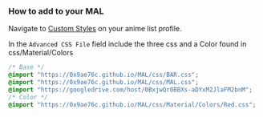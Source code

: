 ### How to add to your MAL

Navigate to [Custom Styles](http://myanimelist.net/editprofile.php?go=stylepref&do=cssadv) on your anime list profile.

In the `Advanced CSS File` field include the three css and a Color found in css/Material/Colors

```css
/* Base */
@import "https://0x9ae76c.github.io/MAL/css/BAR.css";
@import "https://0x9ae76c.github.io/MAL/css/MAL.css";
@import "https://googledrive.com/host/0BxjwQr0BBXs-aDYxM2JlaFM2bnM";
/* Color */
@import "https://0x9ae76c.github.io/MAL/css/Material/Colors/Red.css";
```